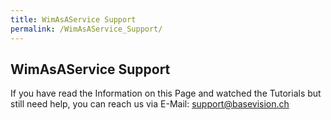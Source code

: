```yaml
---
title: WimAsAService Support
permalink: /WimAsAService_Support/
---
```


## WimAsAService Support

If you have read the Information on this Page and watched the Tutorials
but still need help, you can reach us via E-Mail:
[support@basevision.ch](mailto:support@basevision.ch?Subject=Support%20Request%20for%20WimAsAService)